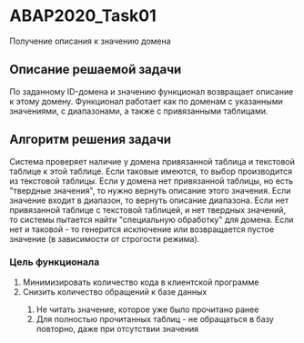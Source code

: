# ABAP2020_Task01
Получение описания к значению домена

<h2>Описание решаемой задачи </h2>
По заданному ID-домена и значению функционал возвращает описание к этому домену.
Функционал работает как по доменам с указанными значениями, с диапазонами, а также с привязанными таблицами.

<h2>Алгоритм решения задачи</h2>
Система проверяет наличие у домена привязанной таблица и текстовой таблице к этой таблице. Если таковые имеются, то выбор производится из текстовой таблицы.
Если у домена нет привязанной таблицы, но есть "твердные значения", то нужно вернуть описание этого значения. Если значение входит в диапазон, то вернуть описание диапазона.
Если нет привязанной таблице с текстовой таблицей, и нет твердных значений, то системы пытается найти "специальную обработку" для домена.
Если нет и таковой - то генерится исключение или возвращается пустое значение (в зависимости от строгости режима).

<h3>Цель функционала</h3>
<ol>
 <li>Минимизировать количество кода в клиентской программе </li>
 <li>Снизить количество обращений к базе данных </li> 
  <ol>
    <li>Не читать значение, которое уже было прочитано ранее</li> 
    <li>Для полностью прочитанных таблиц - не обращаться в базу повторно, даже при отсутствии значения </li> 
  </ol>
</ol>
